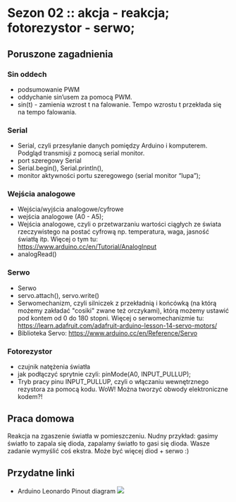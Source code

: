 # Sezon 02 :: akcja - reakcja; fotorezystor - serwo;

## Poruszone zagadnienia
### Sin oddech
- podsumowanie PWM
- oddychanie sin’usem za pomocą PWM. 
- sin(t) - zamienia wzrost t na falowanie. Tempo wzrostu t przekłada się na tempo falowania.
### Serial
- Serial, czyli przesyłanie danych pomiędzy Arduino i komputerem. Podgląd transmisji z pomocą serial monitor.
- port szeregowy Serial
- Serial.begin(), Serial.println(), 
- monitor aktywności portu szeregowego (serial monitor “lupa”);
### Wejścia analogowe
- Wejścia/wyjścia analogowe/cyfrowe
- wejścia analogowe (A0 - A5);
- Wejścia analogowe, czyli o przetwarzaniu wartości ciągłych ze świata rzeczywistego na postać cyfrową np. temperatura, waga, jasność światłą itp. Więcej o tym tu: https://www.arduino.cc/en/Tutorial/AnalogInput
- analogRead()
### Serwo
- Serwo
- servo.attach(), servo.write()
- Serwomechanizm, czyli silniczek z przekładnią i końcówką (na którą możemy zakładać "cosiki" zwane też orczykami), którą możemy ustawić pod kontem od 0 do 180 stopni. Więcej o serwomechanizmie tu: https://learn.adafruit.com/adafruit-arduino-lesson-14-servo-motors/  
- Biblioteka Servo: https://www.arduino.cc/en/Reference/Servo
### Fotorezystor
- czujnik natężenia światła
- jak podłączyć sprytnie czyli: pinMode(A0, INPUT_PULLUP);
- Tryb pracy pinu INPUT_PULLUP, czyli o włączaniu wewnętrznego rezystora za pomocą kodu. WoW! Można tworzyć obwody elektroniczne kodem?!

## Praca domowa
Reakcja na zgaszenie światła w pomieszczeniu. Nudny przykład: gasimy światło to zapala się dioda, zapalamy światło to gasi się dioda. Wasze zadanie wymyślić coś ekstra. Może być więcej diod + serwo :)

## Przydatne linki
- Arduino Leonardo Pinout diagram
![](https://duino4projects.com/wp-content/uploads/2013/04/Ardunio_leonardo_pinout.jpg)


